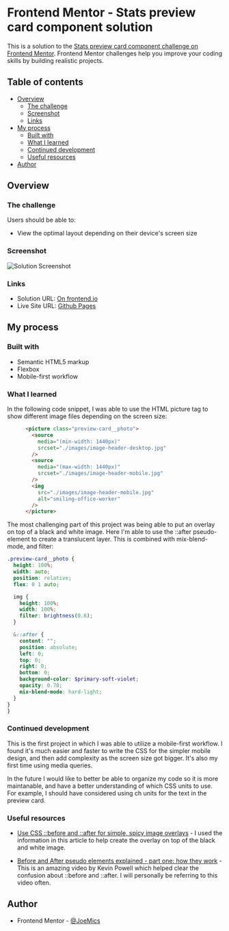 # Frontend Mentor - Stats preview card component solution

This is a solution to the [Stats preview card component challenge on Frontend Mentor](https://www.frontendmentor.io/challenges/stats-preview-card-component-8JqbgoU62). Frontend Mentor challenges help you improve your coding skills by building realistic projects. 

## Table of contents

- [Overview](#overview)
  - [The challenge](#the-challenge)
  - [Screenshot](#screenshot)
  - [Links](#links)
- [My process](#my-process)
  - [Built with](#built-with)
  - [What I learned](#what-i-learned)
  - [Continued development](#continued-development)
  - [Useful resources](#useful-resources)
- [Author](#author)

## Overview

### The challenge

Users should be able to:

- View the optimal layout depending on their device's screen size

### Screenshot

![Solution Screenshot](./images/stats-preview-card-solution.jpg.jpg)

### Links

- Solution URL: [On frontend.io](https://your-solution-url.com)
- Live Site URL: [Github Pages](https://your-live-site-url.com)

## My process

### Built with

- Semantic HTML5 markup
- Flexbox
- Mobile-first workflow

### What I learned
In the following code snippet, I was able to use the HTML picture tag to show different image files depending on the screen size:

```html
      <picture class="preview-card__photo">
        <source
          media="(min-width: 1440px)"
          srcset="./images/image-header-desktop.jpg"
        />
        <source
          media="(max-width: 1440px)"
          srcset="./images/image-header-mobile.jpg"
        />
        <img
          src="./images/image-header-mobile.jpg"
          alt="smiling-office-worker"
        />
      </picture>
```

The most challenging part of this project was being able to put an overlay on top of a black and white image. Here I'm able to use the ::after pseudo-element to create a translucent layer. This is combined with mix-blend-mode, and filter: 
```scss
.preview-card__photo {
  height: 100%;
  width: auto;
  position: relative;
  flex: 0 1 auto;

  img {
    height: 100%;
    width: 100%;
    filter: brightness(0.6);
  }

  &::after {
    content: "";
    position: absolute;
    left: 0;
    top: 0;
    right: 0;
    bottom: 0;
    background-color: $primary-soft-violet;
    opacity: 0.78;
    mix-blend-mode: hard-light;
  }
}
}
```

### Continued development

This is the first project in which I was able to utilize a mobile-first workflow. I found it's much easier and faster to write the CSS for the simpler mobile design, and then add complexity as the screen size got bigger. It's also my first time using media queries. 

In the future I would like to better be able to organize my code so it is more maintanable, and have a better understanding of which CSS units to use. For example, I should have considered using ch units for the text in the preview card. 

### Useful resources

- [Use CSS ::before and ::after for simple, spicy image overlays](https://bryanlrobinson.com/blog/how-to-css-after-elements-for-background-overlays/) - I used the information in this article to help create the overlay on top of the black and white image.

- [Before and After pseudo elements explained - part one: how they work](https://www.youtube.com/watch?v=zGiirUiWslI) - This is an amazing video by Kevin Powell which helped clear the confusion about ::before and ::after. I will personally be referring to this video often.


## Author

- Frontend Mentor - [@JoeMics](https://www.frontendmentor.io/profile/JoeMics)


